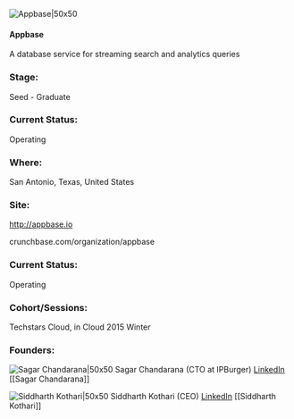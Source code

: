 

![Appbase|50x50](https://apimg.techstars.com/connect/images/image_files/5489e0f17aaf923901000002/original/logo.png)

#### Appbase
A database service for streaming search and analytics queries

### Stage: 
Seed - Graduate 

### Current Status: 
Operating

### Where:
San Antonio, Texas, United States

### Site:
http://appbase.io



crunchbase.com/organization/appbase

### Current Status: 
Operating

### Cohort/Sessions: 
Techstars Cloud, in Cloud 2015 Winter

### Founders: 

![Sagar Chandarana|50x50](https://apimg.techstars.com/connect/images/image_files/551c69e5883a9c1f1c000004/original/Sagar_Chandarana.jpg) Sagar Chandarana (CTO at IPBurger) [LinkedIn](https://linkedin.com/in/sagarchandarana) [[Sagar Chandarana]]

![Siddharth Kothari|50x50](https://apimg.techstars.com/connect/images/image_files/551c6af1883a9c1f1c000005/original/Siddharth_Kothari.jpg) Siddharth Kothari (CEO) [LinkedIn](https://linkedin.com/in/siddharthlatest) [[Siddharth Kothari]]


